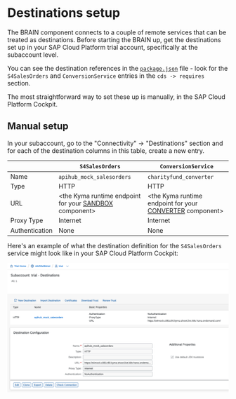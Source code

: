 # Destinations setup

The BRAIN component connects to a couple of remote services that can be treated as destinations. Before starting the BRAIN up, get the destinations set up in your SAP Cloud Platform trial account, specifically at the subaccount level.

You can see the destination references in the [`package.json`](package.json) file - look for the `S4SalesOrders` and `ConversionService` entries in the `cds -> requires` section.

The most straightforward way to set these up is manually, in the SAP Cloud Platform Cockpit.

## Manual setup

In your subaccount, go to the "Connectivity" -> "Destinations" section and for each of the destination columns in this table, create a new entry.

||`S4SalesOrders`|`ConversionService`|
|-|-|-|
|Name|`apihub_mock_salesorders`|`charityfund_converter`|
|Type|HTTP|HTTP|
|URL|<the Kyma runtime endpoint for your [SANDBOX](../../s4hana/sandbox) component>|<the Kyma runtime endpoint for your [CONVERTER](../../kyma) component>|
|Proxy Type|Internet|Internet|
|Authentication|None|None|

Here's an example of what the destination definition for the `S4SalesOrders` service might look like in your SAP Cloud Platform Cockpit:

![Definition of the `apihub_mock_salesorders` destination](apihub_mock_salesorders.png)


